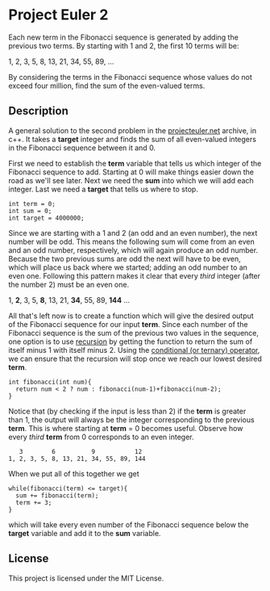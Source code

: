# Project Euler 2

Each new term in the Fibonacci sequence is generated by adding the previous two terms. By starting with 1 and 2, the first 10 terms will be:

1, 2, 3, 5, 8, 13, 21, 34, 55, 89, ...
 
By considering the terms in the Fibonacci sequence whose values do not exceed four million, find the sum of the even-valued terms.

## Description

A general solution to the second problem in the [projecteuler.net](https://projecteuler.net/problem=2) archive, in c++. It takes a **target** integer and finds the sum of all even-valued integers in the Fibonacci sequence between it and 0.

First we need to establish the **term** variable that tells us which integer of the Fibonacci sequence to add. Starting at 0 will make things easier down the road as we'll see later. Next we need the **sum** into which we will add each integer. Last we need a **target** that tells us where to stop.

```
int term = 0;
int sum = 0;
int target = 4000000;
```

Since we are starting with a 1 and 2 (an odd and an even number), the next number will be odd. This means the following sum will come from an even and an odd number, respectively, which will again produce an odd number. Because the two previous sums are odd the next will have to be even, which will place us back where we started; adding an odd number to an even one. Following this pattern makes it clear that every *third* integer (after the number 2) must be an even one.

1, **2**, 3, 5, **8**, 13, 21, **34**, 55, 89, **144** ...

All that's left now is to create a function which will  give the desired output of the Fibonacci sequence for our input **term**. Since each number of the Fibonacci sequence is the sum of the previous two values in the sequence, one option is to use [recursion](http://www.cplusplus.com/articles/D2N36Up4/) by getting the function to return the sum of itself minus 1 with itself minus 2. Using the [conditional (or ternary) operator](http://www.cplusplus.com/articles/1AUq5Di1/), we can ensure that the recursion will stop once we reach our lowest desired **term**.

```
int fibonacci(int num){
  return num < 2 ? num : fibonacci(num-1)+fibonacci(num-2);
}
```

Notice that (by checking if the input is less than 2) if the **term** is greater than 1, the output will always be the integer corresponding to the previous **term**. This is where starting at **term** = 0 becomes useful. Observe how every *third* **term** from 0 corresponds to an even integer.

```
   3        6          9           12
1, 2, 3, 5, 8, 13, 21, 34, 55, 89, 144
```

When we put all of this together we get

```
while(fibonacci(term) <= target){
  sum += fibonacci(term);
  term += 3;
}
```

which will take every even number of the Fibonacci sequence below the **target** variable and add it to the **sum** variable.

## License

This project is licensed under the MIT License.
